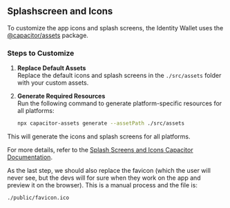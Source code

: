 ## Splashscreen and Icons  

To customize the app icons and splash screens, the Identity Wallet uses the [@capacitor/assets](https://github.com/ionic-team/capacitor-assets) package.  

### Steps to Customize  

1. **Replace Default Assets**  
   Replace the default icons and splash screens in the `./src/assets` folder with your custom assets.  

2. **Generate Required Resources**  
   Run the following command to generate platform-specific resources for all platforms:  

   ```bash  
   npx capacitor-assets generate --assetPath ./src/assets  

This will generate the icons and splash screens for all platforms.  

For more details, refer to the [Splash Screens and Icons Capacitor Documentation](https://capacitorjs.com/docs/guides/splash-screens-and-icons).

As the last step, we should also replace the favicon (which the user will never see, but the devs will for sure when they work on the app and preview it on the browser). This is a manual process and the file is:

```./public/favicon.ico```
